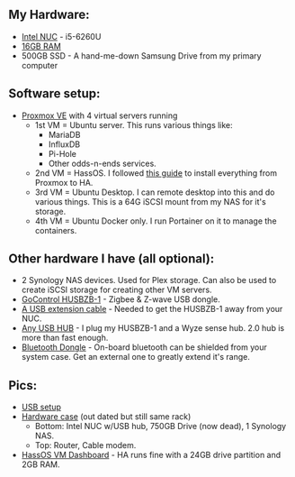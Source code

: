 ## My Hardware:
- [Intel NUC](https://www.amazon.com/gp/product/B018Q0GN60/) - i5-6260U
- [16GB RAM](https://www.amazon.com/gp/product/B07MBP5NBT/)
- 500GB SSD - A hand-me-down Samsung Drive from my primary computer

## Software setup:
- [Proxmox VE](https://proxmox.com/en/proxmox-ve) with 4 virtual servers running
  - 1st VM = Ubuntu server. This runs various things like:
    - MariaDB
    - InfluxDB
    - Pi-Hole
    - Other odds-n-ends services.
  - 2nd VM = HassOS. I followed [this guide](https://community.home-assistant.io/t/installing-home-assistant-using-proxmox/201835) to install everything from Proxmox to HA.
  - 3rd VM = Ubuntu Desktop. I can remote desktop into this and do various things. This is a 64G iSCSI mount from my NAS for it's storage.
  - 4th VM = Ubuntu Docker only. I run Portainer on it to manage the containers.

## Other hardware I have (all optional):
- 2 Synology NAS devices. Used for Plex storage. Can also be used to create iSCSI storage for creating other VM servers.
- [GoControl HUSBZB-1](https://www.amazon.com/gp/product/B01GJ826F8/) - Zigbee & Z-wave USB dongle.
- [A USB extension cable](https://www.amazon.com/gp/product/B07VSG93G3/) - Needed to get the HUSBZB-1 away from your NUC.
- [Any USB HUB](https://www.amazon.com/gp/product/B08GYPDDLL/) - I plug my HUSBZB-1 and a Wyze sense hub. 2.0 hub is more than fast enough.
- [Bluetooth Dongle](https://www.amazon.com/gp/product/B07V1SZCY6/) - On-board bluetooth can be shielded from your system case. Get an external one to greatly extend it's range.

## Pics:
- [USB setup](https://i.imgur.com/9ctzb8b.jpg)
- [Hardware case](https://i.imgur.com/sEWwOGF.jpg) (out dated but still same rack)
  - Bottom: Intel NUC w/USB hub, 750GB Drive (now dead), 1 Synology NAS.
  - Top: Router, Cable modem.
- [HassOS VM Dashboard](https://i.imgur.com/gHKoafz.jpg) - HA runs fine with a 24GB drive partition and 2GB RAM.
